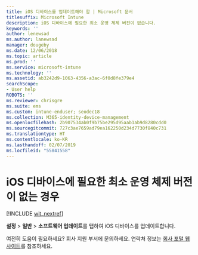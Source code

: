 ```yaml
---
title: iOS 디바이스를 업데이트해야 함 | Microsoft 문서
titlesuffix: Microsoft Intune
description: iOS 디바이스에 필요한 최소 운영 체제 버전이 없습니다.
keywords: ''
author: lenewsad
ms.author: lanewsad
manager: dougeby
ms.date: 12/06/2018
ms.topic: article
ms.prod: ''
ms.service: microsoft-intune
ms.technology: ''
ms.assetid: ab3242d9-1063-4356-a3ac-6f0d8fe379e4
searchScope:
- User help
ROBOTS: ''
ms.reviewer: chrisgre
ms.suite: ems
ms.custom: intune-enduser; seodec18
ms.collection: M365-identity-device-management
ms.openlocfilehash: 2b907534ab0f9b75be295d95aab1ab9d8280cdd0
ms.sourcegitcommit: 727c3ae7659ad79ea162250d234d7730f840c731
ms.translationtype: HT
ms.contentlocale: ko-KR
ms.lasthandoff: 02/07/2019
ms.locfileid: "55841558"
---
```

# <a name="your-ios-device-doesnt-have-the-required-minimum-operating-system-version"></a>iOS 디바이스에 필요한 최소 운영 체제 버전이 없는 경우

[!INCLUDE [wit_nextref](includes/end-user-os-update-guidance.md)]

**설정** > **일반** > **소프트웨어 업데이트**를 탭하여 iOS 디바이스를 업데이트합니다.

여전히 도움이 필요하세요? 회사 지원 부서에 문의하세요. 연락처 정보는 [회사 포털 웹 사이트](https://go.microsoft.com/fwlink/?linkid=2010980)를 참조하세요.
